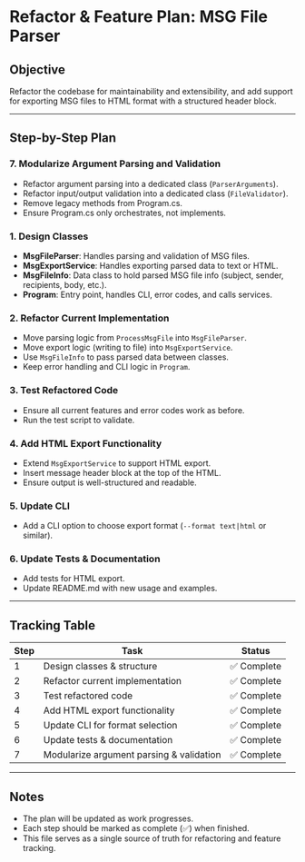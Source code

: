 # Refactor & Feature Plan: MSG File Parser

## Objective

Refactor the codebase for maintainability and extensibility, and add support for exporting MSG files to HTML format with a structured header block.

---

## Step-by-Step Plan
### 7. Modularize Argument Parsing and Validation
- Refactor argument parsing into a dedicated class (`ParserArguments`).
- Refactor input/output validation into a dedicated class (`FileValidator`).
- Remove legacy methods from Program.cs.
- Ensure Program.cs only orchestrates, not implements.

### 1. Design Classes
- **MsgFileParser**: Handles parsing and validation of MSG files.
- **MsgExportService**: Handles exporting parsed data to text or HTML.
- **MsgFileInfo**: Data class to hold parsed MSG file info (subject, sender, recipients, body, etc.).
- **Program**: Entry point, handles CLI, error codes, and calls services.

### 2. Refactor Current Implementation
- Move parsing logic from `ProcessMsgFile` into `MsgFileParser`.
- Move export logic (writing to file) into `MsgExportService`.
- Use `MsgFileInfo` to pass parsed data between classes.
- Keep error handling and CLI logic in `Program`.

### 3. Test Refactored Code
- Ensure all current features and error codes work as before.
- Run the test script to validate.

### 4. Add HTML Export Functionality
- Extend `MsgExportService` to support HTML export.
- Insert message header block at the top of the HTML.
- Ensure output is well-structured and readable.

### 5. Update CLI
- Add a CLI option to choose export format (`--format text|html` or similar).

### 6. Update Tests & Documentation
- Add tests for HTML export.
- Update README.md with new usage and examples.

---

## Tracking Table

| Step | Task | Status |
|------|------|--------|
| 1 | Design classes & structure | ✅ Complete |
| 2 | Refactor current implementation | ✅ Complete |
| 3 | Test refactored code | ✅ Complete |
| 4 | Add HTML export functionality | ✅ Complete |
| 5 | Update CLI for format selection | ✅ Complete |
| 6 | Update tests & documentation | ✅ Complete |
| 7 | Modularize argument parsing & validation | ✅ Complete |

---

## Notes
- The plan will be updated as work progresses.
- Each step should be marked as complete (✅) when finished.
- This file serves as a single source of truth for refactoring and feature tracking.
